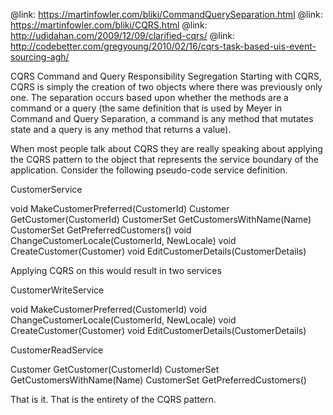 @link: https://martinfowler.com/bliki/CommandQuerySeparation.html
@link: https://martinfowler.com/bliki/CQRS.html
@link: http://udidahan.com/2009/12/09/clarified-cqrs/
@link: http://codebetter.com/gregyoung/2010/02/16/cqrs-task-based-uis-event-sourcing-agh/


CQRS Command and Query Responsibility Segregation
Starting with CQRS, CQRS is simply the creation of two objects where there was previously only one. The separation occurs based upon whether the methods are a command or a query (the same definition that is used by Meyer in Command and Query Separation, a command is any method that mutates state and a query is any method that returns a value).

When most people talk about CQRS they are really speaking about applying the CQRS pattern to the object that represents the service boundary of the application. Consider the following pseudo-code service definition.

CustomerService

void MakeCustomerPreferred(CustomerId)
Customer GetCustomer(CustomerId)
CustomerSet GetCustomersWithName(Name)
CustomerSet GetPreferredCustomers()
void ChangeCustomerLocale(CustomerId, NewLocale)
void CreateCustomer(Customer)
void EditCustomerDetails(CustomerDetails)

 

Applying CQRS on this would result in two services


CustomerWriteService

void MakeCustomerPreferred(CustomerId)
void ChangeCustomerLocale(CustomerId, NewLocale)
void CreateCustomer(Customer)
void EditCustomerDetails(CustomerDetails)

CustomerReadService

Customer GetCustomer(CustomerId)
CustomerSet GetCustomersWithName(Name)
CustomerSet GetPreferredCustomers()

That is it. That is the entirety of the CQRS pattern.